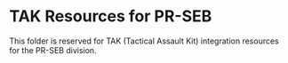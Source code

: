 # TAK Resources for PR-SEB

This folder is reserved for TAK (Tactical Assault Kit) integration resources for the PR-SEB division.
